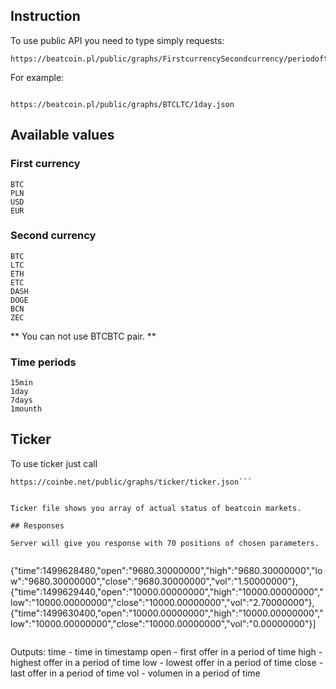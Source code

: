 ## Instruction
To use public API you need to type simply requests: 

```
https://beatcoin.pl/public/graphs/FirstcurrencySecondcurrency/periodoftime.json
```

For example: 

```

https://beatcoin.pl/public/graphs/BTCLTC/1day.json
```


## Available values

### First currency

```
BTC
PLN
USD
EUR
```


### Second currency

```
BTC
LTC
ETH
ETC
DASH
DOGE
BCN
ZEC
```


** You can not use BTCBTC pair. **

### Time periods

```
15min
1day
7days
1mounth
```


## Ticker

To use ticker just call 

```
https://coinbe.net/public/graphs/ticker/ticker.json```


Ticker file shows you array of actual status of beatcoin markets.

## Responses

Server will give you response with 70 positions of chosen parameters. 


```
{"time":1499628480,"open":"9680.30000000","high":"9680.30000000","low":"9680.30000000","close":"9680.30000000","vol":"1.50000000"},
{"time":1499629440,"open":"10000.00000000","high":"10000.00000000","low":"10000.00000000","close":"10000.00000000","vol":"2.70000000"},
{"time":1499630400,"open":"10000.00000000","high":"10000.00000000","low":"10000.00000000","close":"10000.00000000","vol":"0.00000000"}]
```

```
Outputs:
time - time in timestamp
open -  first offer in a period of time
high - highest offer in a period of time
low - lowest offer in a period of time
close - last offer in a period of time
vol - volumen in a period of time
```



